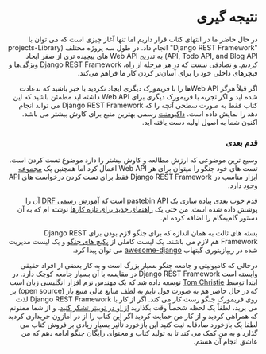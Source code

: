 <div dir="rtl">

# نتیجه گیری

در حال حاضر ما در انتهای کتاب قرار داریم اما تنها آغاز چیزی است که می توان با "Django REST Framework" انجام داد. در طول سه پروژه مختلف (projects-Library API, Todo API, and Blog API) به تدریج Web API های پیچیده تری از صفر ایجاد کردیم. و تصادفی نیست که در هر مرحله از راه، Django REST Framework ویژگی‌ها و فیچرهای داخلی خود را برای آسان‌تر کردن کار ما فراهم می‌کند. 

اگر قبلاً هرگز Web APIها را با فریمورک دیگری ایجاد نکردید با خبر باشید که بدعادت شده اید و اگر تجربه با فریمورک دیگری برای Web API داشته اید مطمئن باشید که این کتاب فقط به صورت سطحی آنچه را که Django REST Framework می تواند انجام دهد را نمایش داده است. [داکیومنت](http://www.django-rest-framework.org/) رسمی بهترین منبع برای کاوش بیشتر می باشد. اکنون شما به اصول اولیه دست یافته اید.

### قدم بعدی

وسیع ترین موضوعی که ارزش مطالعه و کاوش بیشتر را دارد موضوع تست کردن است. تست های خود جنگو را میتوان برای هر Web API اعمال کرد اما همچنین یک [  مجموعه](https://www.django-rest-framework.org/api-guide/testing/) ابزار مناسب در Django REST Framework فقط برای تست کردن درخواست های API وجود دارد.

قدم خوب بعدی پیاده سازی یک pastebin API  است که [آموزش رسمی DRF](http://www.django-rest-framework.org/tutorial/1-serialization/) آن را پوشش داده شده است. من حتی یک [راهنمای جدید برای تازه کارها](https://learndjango.com/tutorials/official-django-rest-framework-tutorial-beginners) نوشته ام که به آن دستور گام‌به‌گام را اضافه کرده ام. 

بسته های ثالت به همان اندازه که برای جنگو لازم بودن برای Django REST Framework هم لازم می باشند. یک لیست کاملی از [ پکیچ های جنگو](https://djangopackages.org/) و یک لیست مدیریت شده در ریپازیتوری گیتهاب [awesome-django](https://github.com/wsvincent/awesome-django) می توان پیدا کرد.

درحالی که کامیونیتی و جامعه جنگو بسیار بزرگ است و به کار بعضی از افراد حقیقی وابسته است Django REST Framework در مقایسه با آن بسیار جامعه کوچک دارد. در ابتدا توسط [Tom
Christie](http://www.tomchristie.com/) توسعه داده شد که یک مهندس نرم افزار انگلیسی زبان است که در حال حاضر هم به صورت فول تایم به لطف منابع مالی منبع باز (open source) بر روی فریمورک جنگو رست کار می کند.
اگر از کار با Django REST Framework لذت می برید،
لطفاً یک لحظه شخصاً وقت بگذارید [از او در توییتر تشکر کنید](https://twitter.com/_tomchristie).
و از شما ممنونم که همراهی کردید و از کار من حمایت کردید اگر این کتاب را از در آمازون خریداری کردید لطفا یک بازخورد صادقانه ثبت کنید این بازخورد تأثیر بسیار زیادی بر فروش کتاب می گذارد و به من کمک می کند تا به تولید کتاب و محتوای رایگان جنگو ادامه دهم که من عاشق انجام آن هستم.

</div>